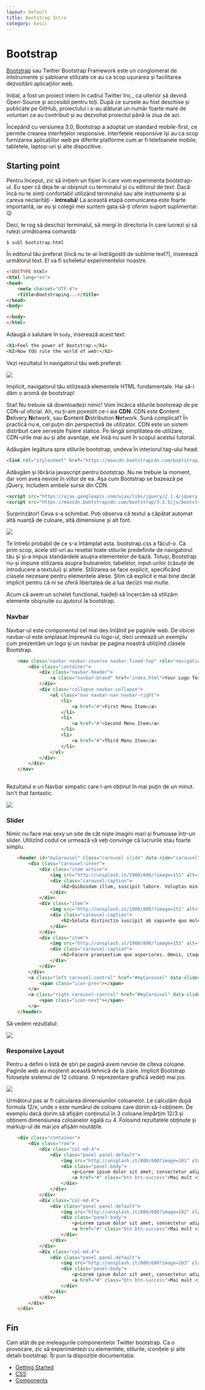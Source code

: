```yaml
---
layout: default
title: Bootstrap Intro
category: basic
---
```


# Bootstrap

[Bootstrap](getbootstrap.com) sau Twitter Bootstrap Framework este un conglomerat de intstrumente și șabloane stilizate ce au ca scop ușurarea și facilitarea dezvoltării aplicațiilor web.

Inițial, a fost un proiect intern în cadrul Twitter Inc., ca ulterior să devină Open-Source și accesibil pentru toți. După ce sursele au fost deschise și publicate pe GitHub, proiectului i s-au alăturat un număr foarte mare de voluntari ce au contribuit și au dezvoltat proiectul până la ziua de azi.

Începând cu versiunea 3.0, Bootstrap a adoptat un standard mobile-first, ce permite crearea interfețelor responsive. Interfețele responsive își au ca scop furnizarea aplicațiilor web pe diferite platforme cum ar fi telefoanele mobile, tabletele, laptop-uri și alte dispozitive.

## Starting point
Pentru început, zic să inițiem un fișier în care vom experimenta bootstrap-ul. Eu sper că deja te-ai obișnuit cu terminalul și cu editorul de text. Dacă încă nu te simți confortabil utilizând terminalul sau alte instrumente și ai careva neclarități - **întreabă**! La această etapă comunicarea este foarte importantă, iar eu și colegii mei suntem gata să-ți oferim suport suplimentar. :wink:

Deci, te rog să deschizi terminalul, să mergi în directoria în care lucrezi și să rulezi următoarea comandă:

```
$ subl bootstrap.html
```

În editorul tău preferat (încă nu te-ai îndrăgostit de sublime text?), inserează următorul text. El va fi scheletul experimentelor noastre.

```html
<!DOCTYPE html>
<html lang="en">
<head>
	<meta charset="UTF-8">
	<title>Bootstraping...</title>
</head>
<body>

</body>
</html>
```

Adaugă o salutare în `body`, inserează acest text:

```html
<h1>Feel the power of Bootstrap.</h1>
<h2>Now YOU rule the world of web!</h2>
```

Vezi rezultatul în navigatorul tău web preferat:

<div class="custom-image-shadow">
	<img src="/images/d6l1-bootstrap/1.png" />
</div>

Implicit, navigatorul tău stilizează elementele HTML fundamentale. Hai să-i dăm o aromă de bootstrap!

Stai! Nu trebuie să downloadezi nimic! Vom încărca stilurile bootsreap de pe CDN-ul oficial. Ah, nu ți-am povestit ce-i aia **CDN**. CDN este **C**ontent **D**elivery **N**etwork, sau **C**ontent **D**istribution **N**etwork. Sună complicat? În practică nu e, cel puțin din perspectivă de utilizator. CDN este un sistem distribuit care servește fișiere statice. Pe lângă simplitatea de utilizare, CDN-urile mai au și alte avantaje, ele însă nu sunt în scopul acestui tutorial.

Adăugăm legătura spre stilurile bootstrap, undeva în interiorul tag-ului head:

```html
<link rel="stylesheet" href="https://maxcdn.bootstrapcdn.com/bootstrap/3.3.5/css/bootstrap.min.css">
```

Adăugăm și librăria javascript pentru bootstrap. Nu ne trebuie la moment, dar vom avea nevoie în viitor de ea. Așa cum Bootstrap se bazează pe jQuery, includem ambele surse din CDN.

```html
<script src="https://ajax.googleapis.com/ajax/libs/jquery/2.1.4/jquery.min.js"></script>
<script src="https://maxcdn.bootstrapcdn.com/bootstrap/3.3.5/js/bootstrap.min.js"></script>
```

Surprinzător! Ceva s-a schimbat. Poți observa că textul a căpătat automat altă nuanță de culoare, altă dimensiune și alt font.

<div class="custom-image-shadow">
	<img src="/images/d6l1-bootstrap/2.png" />
</div>

Te întrebi probabil de ce s-a întâmplat asta. bootstrap.css a făcut-o. Ca prim scop, acele stil-uri au resetat toate stilurile predefinite de navigatorul tău și și-a impus standardele asupra elementelor de bază. Totuși, Bootstrap nu-și impune stilizarea asupra butoanelor, tabelelor, input-urilor (căsuțe de introducere a textului) și altele. Stilizarea se face explicit, specificând clasele necesare pentru elementele alese. Știm că explicit e mai bine decât implicit pentru că ni se oferă libertatea de a lua decizii mai multe.

Acum că avem un schelet funcțional, haideți să încercăm să stilizăm elemente obișnuite cu ajutorul la bootstrap.

### Navbar
Navbar-ul este componentul cel mai des întâlnit pe paginile web. De obicei navbar-ul este amplasat împreună cu logo-ul, deci urmează un exemplu cum prezentăm un logo și un navbar pe pagina noastră utilizînd clasele Bootstrap.

```html
	<nav class="navbar navbar-inverse navbar-fixed-top" role="navigation">
		<div class="container">
			<div class="navbar-header">
				<a class="navbar-brand" href="index.html">Your Logo Text Goes Here</a>
			</div>
			<div class="collapse navbar-collapse">
				<ul class="nav navbar-nav navbar-right">
					<li>
						<a href="#">First Menu Item</a>
					</li>
					<li>
						<a href="#">Second Menu Item</a>
					</li>
					<li>
						<a href="#">Third Menu Item</a>
					</li>
				</ul>
			</div>
		</div>
	</nav>
	
```

Rezultatul e un Navbar simpatic care l-am obținut în mai puțin de un minut. Isn't that fantastic.

<div class="custom-image-shadow">
	<img src="/images/d6l1-bootstrap/3.png" />
</div>

### Slider

Nimic nu face mai sexy un site de cât niște imagini mari și frumoase într-un slider. Utilizînd codul ce urmează vă veți convinge că lucrurile stau foarte simplu.

```html
	<header id="myCarousel" class="carousel slide" data-ride="carousel">
		<div class="carousel-inner">
			<div class="item active">
				<img src="http://unsplash.it/1900/800/?image=151" alt="Slide">
				<div class="carousel-caption">
					<h2>Quibusdam illum, suscipit labore. Voluptas minima, magni.</h2>
				</div>
			</div>
			<div class="item">
				<img src="http://unsplash.it/1900/800/?image=152" alt="Slide">
				<div class="carousel-caption">
					<h2>Soluta distinctio suscipit ab sapiente quo molestias.</h2>
				</div>
			</div>
			<div class="item">
				<img src="http://unsplash.it/1900/800/?image=153" alt="Slide">
				<div class="carousel-caption">
					<h2>Facere praesentium quo asperiores. Omnis, itaque, quo.</h2>
				</div>
			</div>
		</div>
		<a class="left carousel-control" href="#myCarousel" data-slide="prev">
			<span class="icon-prev"></span>
		</a>
		<a class="right carousel-control" href="#myCarousel" data-slide="next">
			<span class="icon-next"></span>
		</a>
	</header>
```

Să vedem rezultatul:

<div class="custom-image-shadow">
	<img src="/images/d6l1-bootstrap/5.png" />
</div>



### Responsive Layout

Pentru a defini o listă de știri pe pagină avem nevoie de cîteva coloane. Paginile web au moștenit această tehnică de la ziare. Implicit Bootstrap folosește sistemul de 12 coloane. O reprezentare grafică vedeți mai jos.

<div class="custom-image-shadow">
	<img src="/images/d6l1-bootstrap/5.png" />
</div>

Următorul pas ar fi calcularea dimensiunilor coloanelor. Le calculăm după formula 12/x, unde x este numărul de coloane care dorim să-l obținem. De exemplu dacă dorim să afișăm conținutul în 3 coloane împărțim 12/3 și obținem dimensiunea coloanelor egală cu 4. Folosind rezultatele obținute și markup-ul de mai jos afișăm noutățile.

```html
	<div class="container">
		<div class="row">
		    <div class="col-md-4">
		        <div class="panel panel-default">
		            <img src="http://unsplash.it/800/600?image=101" class="img-thumbnail" alt="">
		            <div class="panel-body">
		                <p>Lorem ipsum dolor sit amet, consectetur adipisicing elit. Itaque, optio corporis quae nulla aspernatur in alias at numquam rerum ea excepturi expedita tenetur assumenda voluptatibus eveniet incidunt dicta nostrum quod?</p>
		                <a href="#" class="btn btn-success">Mai mult <i class="glyphicon glyphicon-menu-right"></i></a>
		            </div>
		        </div>
		    </div>
		    <div class="col-md-4">
		        <div class="panel panel-default">
		            <img src="http://unsplash.it/800/600?image=102" class="img-thumbnail" alt="">
		            <div class="panel-body">
		                <p>Lorem ipsum dolor sit amet, consectetur adipisicing elit. Itaque, optio corporis quae nulla aspernatur in alias at numquam rerum ea excepturi expedita tenetur assumenda voluptatibus eveniet incidunt dicta nostrum quod?</p>
		                <a href="#" class="btn btn-success">Mai mult <i class="glyphicon glyphicon-menu-right"></i></a>
		            </div>
		        </div>
		    </div>
		    <div class="col-md-4">
		        <div class="panel panel-default">
		            <img src="http://unsplash.it/800/600?image=103" class="img-thumbnail" alt="">
		            <div class="panel-body">
		                <p>Lorem ipsum dolor sit amet, consectetur adipisicing elit. Itaque, optio corporis quae nulla aspernatur in alias at numquam rerum ea excepturi expedita tenetur assumenda voluptatibus eveniet incidunt dicta nostrum quod?</p>
		                <a href="#" class="btn btn-success">Mai mult <i class="glyphicon glyphicon-menu-right"></i></a>
		            </div>
		        </div>
		    </div>
		</div>
	</div>
```

## Fin
Cam atât de pe meleagurile componentelor Twitter bootstrap. Ca o provocare, zic să experimentezi cu elementele, stilurile, iconițele și alte detalii bootstrap. Îți pun la dispoziție documentația:

- [Getting Started](http://getbootstrap.com/getting-started/)
- [CSS](http://getbootstrap.com/css/)
- [Components](http://getbootstrap.com/components/)

